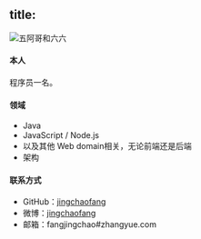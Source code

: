 title: 
---

![五阿哥和六六](http://githubimg.qiniudn.com/image/cat/twocat.png)

#### 本人

程序员一名。

#### 领域

- Java
- JavaScript / Node.js
- 以及其他 Web domain相关，无论前端还是后端
- 架构

#### 联系方式

- GitHub：[jingchaofang](https://github.com/jingchaofang)
- 微博：[jingchaofang](http://weibo.com/jingchaofang) 
- 邮箱：fangjingchao#zhangyue.com
